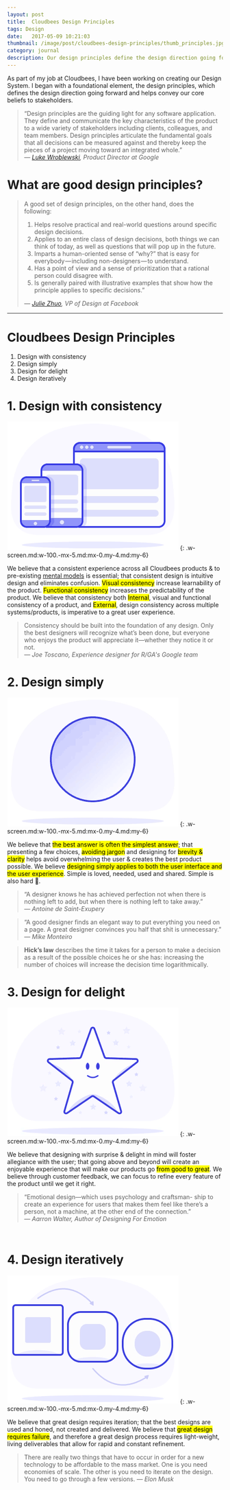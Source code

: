 ```yaml
---
layout: post
title:  Cloudbees Design Principles
tags: Design
date:   2017-05-09 10:21:03
thumbnail: /image/post/cloudbees-design-principles/thumb_principles.jpg
category: journal
description: Our design principles define the design direction going forward and helps convey our core beliefs to stakeholders.
---
```


As part of my job at Cloudbees, I have been working on creating our Design System. I began with a foundational element, the design principles, which defines the design direction going forward and helps convey our core beliefs to stakeholders.


> “Design principles are the guiding light for any software application. They define and communicate the key characteristics of the product to a wide variety of stakeholders including clients, colleagues, and team members. Design principles articulate the fundamental goals that all decisions can be measured against and thereby keep the pieces of a project moving toward an integrated whole.”  
> <cite>— [Luke Wroblewski](http://www.lukew.com/ff/entry.asp?854), Product Director at Google</cite>


# What are good design principles?

> A good set of design principles, on the other hand, does the following:
>
> 1.  Helps resolve practical and real-world questions around specific design decisions.
> 2.  Applies to an entire class of design decisions, both things we can think of today, as well as questions that will pop up in the future.
> 3.  Imparts a human-oriented sense of “why?” that is easy for everybody — including non-designers — to understand.
> 4.  Has a point of view and a sense of prioritization that a rational person could disagree with.
> 5.  Is generally paired with illustrative examples that show how the principle applies to specific decisions.”
>
> <cite>— [Julie Zhuo](https://medium.com/the-year-of-the-looking-glass/a-matter-of-principle-4f5e6ad076bb), VP of Design at Facebook</cite>

***

# Cloudbees Design Principles

1. Design with consistency
2. Design simply
3. Design for delight
4. Design iteratively


# 1\. Design with consistency

![Design with consistency](/image/post/cloudbees-design-principles/consistent.gif)
{: .w-screen.md:w-100.-mx-5.md:mx-0.my-4.md:my-6}

We believe that a consistent experience across all Cloudbees products & to pre-existing [mental models](https://www.nngroup.com/articles/mental-models/) is essential; that consistent design is intuitive design and eliminates confusion. <mark>Visual consistency</mark> increase learnability of the product. <mark>Functional consistency</mark> increases the predictability of the product. We believe that consistency both <mark>Internal</mark>, visual and functional consistency of a product, and <mark>External</mark>, design consistency across multiple systems/products, is imperative to a great user experience.

> Consistency should be built into the foundation of any design. Only the best designers will recognize what’s been done, but everyone who enjoys the product will appreciate it—whether they notice it or not.  
><cite>— Joe Toscano, Experience designer for R/GA's Google team</cite>


# 2. Design simply

![Design simply](/image/post/cloudbees-design-principles/simple.gif)
{: .w-screen.md:w-100.-mx-5.md:mx-0.my-4.md:my-6}

We believe that <mark>the best answer is often the simplest answer</mark>; that presenting a few choices, <mark>avoiding jargon</mark> and designing for <mark>brevity & clarity</mark> helps avoid overwhelming the user & creates the best product possible. We believe <mark>designing simply applies to both the user interface and the user experience</mark>. Simple is loved, needed, used and shared. Simple is also hard 😬.

> “A designer knows he has achieved perfection not when there is nothing left to add, but when there is nothing left to take away.”  
><cite>— Antoine de Saint-Exupery</cite>

> “A good designer finds an elegant way to put everything you need on a page. A great designer convinces you half that shit is unnecessary.”  
><cite>— Mike Monteiro</cite>

> **Hick’s law** describes the time it takes for a person to make a decision as a result of the possible choices he or she has: increasing the number of choices will increase the decision time logarithmically.


# 3. Design for delight

![Design for delight](/image/post/cloudbees-design-principles/delight.gif)
{: .w-screen.md:w-100.-mx-5.md:mx-0.my-4.md:my-6}

We believe that designing with surprise & delight in mind will foster allegiance with the user; that going above and beyond will create an enjoyable experience that will make our products go <mark>from good to great</mark>. We believe through customer feedback, we can focus to refine every feature of the product until we get it right.

> “Emotional design—which uses psychology and craftsman- ship to create an experience for users that makes them feel like there’s a person, not a machine, at the other end of the connection.”  
<cite>— Aarron Walter, Author of Designing For Emotion</cite>

<br>


# 4. Design iteratively

![Design iteratively](/image/post/cloudbees-design-principles/iterate.gif)
{: .w-screen.md:w-100.-mx-5.md:mx-0.my-4.md:my-6}

We believe that great design requires iteration; that the best designs are used and honed, not created and delivered. We believe that <mark>great design requires failure</mark>, and therefore a great design process requires light-weight, living deliverables that allow for rapid and constant refinement.

> There are really two things that have to occur in order for a new technology to be affordable to the mass market. One is you need economies of scale. The other is you need to iterate on the design. You need to go through a few versions.
<cite>— Elon Musk</cite>
